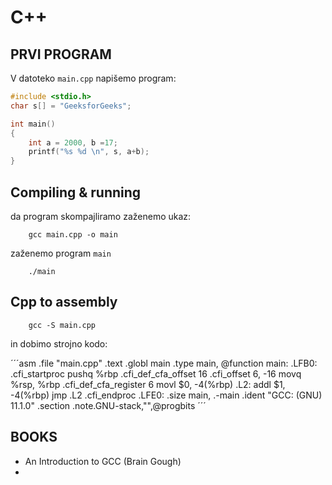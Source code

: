 # C++

## PRVI PROGRAM

V datoteko `main.cpp` napišemo program:

```cpp
#include <stdio.h>
char s[] = "GeeksforGeeks";

int main()
{
	int a = 2000, b =17;
	printf("%s %d \n", s, a+b);
}
```

## Compiling & running

da program skompajliramo zaženemo ukaz:

		gcc main.cpp -o main

zaženemo program `main`

		./main

## Cpp to assembly

		gcc -S main.cpp

in dobimo strojno kodo:

´´´asm
	.file	"main.cpp"
	.text
	.globl	main
	.type	main, @function
main:
.LFB0:
	.cfi_startproc
	pushq	%rbp
	.cfi_def_cfa_offset 16
	.cfi_offset 6, -16
	movq	%rsp, %rbp
	.cfi_def_cfa_register 6
	movl	$0, -4(%rbp)
.L2:
	addl	$1, -4(%rbp)
	jmp	.L2
	.cfi_endproc
.LFE0:
	.size	main, .-main
	.ident	"GCC: (GNU) 11.1.0"
	.section	.note.GNU-stack,"",@progbits
´´´

## BOOKS

- An Introduction to GCC (Brain Gough)
-
